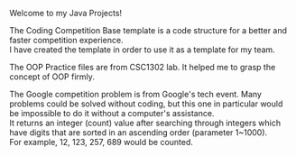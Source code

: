 Welcome to my Java Projects!

The Coding Competition Base template is a code structure for a better and faster competition experience.\
I have created the template in order to use it as a template for my team.

The OOP Practice files are from CSC1302 lab. It helped me to grasp the concept of OOP firmly.

The Google competition problem is from Google's tech event. Many problems could be solved without coding, but this one in particular would be impossible to do it without a computer's assistance.\
It returns an integer (count) value after searching through integers which have digits that are sorted in an ascending order (parameter 1~1000).\
For example, 12, 123, 257, 689 would be counted.
